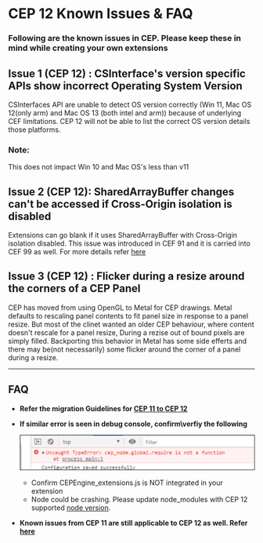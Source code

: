 CEP 12 Known Issues & FAQ
====================

### Following are the known issues in CEP. Please keep these in mind while creating your own extensions 

## Issue 1 (CEP 12) : CSInterface's version specific APIs show incorrect Operating System Version
CSInterfaces API are unable to detect OS version correctly (Win 11, Mac OS 12(only arm) and Mac OS 13 (both intel and arm)) because of underlying CEF limitations. CEP 12 will not be able to list the correct OS version details those platforms.

### Note:
This does not impact Win 10 and Mac OS's less than v11

  
## Issue 2 (CEP 12): SharedArrayBuffer changes can't be accessed if Cross-Origin isolation is disabled
Extensions can go blank if it uses SharedArrayBuffer with Cross-Origin isolation disabled. This issue was introduced in CEF 91 and it is carried into CEF 99 as well.
For more details refer [here](https://github.com/browserify/node-util/issues/58)

## Issue 3 (CEP 12) : Flicker during a resize around the corners of a CEP Panel
CEP has moved from using OpenGL to Metal for CEP drawings. Metal defaults to rescaling panel contents to fit panel size in response to a panel resize.
But most of the clinet wanted an older CEP behaviour, where content doesn't rescale for a panel resize, During a rezise out of bound pixels are simply filled. Backporting this behavior in Metal has some side efferts and there may be(not necessarily) some flicker around the corner of a panel during a resize.

---

## FAQ 

*  **Refer the migration Guidelines for [CEP 11 to CEP 12](./CEP%2012%20HTML%20Extension%20Cookbook.md#migration-from-cep-11-to-cep-12)**

*  **If similar error is seen in debug console, confirm\verfiy the following**

    ![require not function](./images/issues/requireNotFunction.png)

    * Confirm CEPEngine_extensions.js is NOT integrated in your extension
    * Node could be crashing. Please update node_modules with CEP 12 supported [node version](./CEP%2012%20HTML%20Extension%20Cookbook.md#chromium-embedded-framework-cef).

* **Known issues from CEP 11 are still applicable to CEP 12 as well. Refer [here](../../CEP_11.x/Documentation/Issues.md)**


